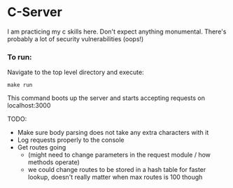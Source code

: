 # C-Server

I am practicing my c skills here. Don't expect anything monumental. There's probably a lot of security vulnerabilities (oops!)

### To run:
Navigate to the top level directory and execute:
```
make run
```
This command boots up the server and starts accepting requests on localhost:3000

TODO:
* Make sure body parsing does not take any extra characters with it
* Log requests properly to the console
* Get routes going
  * (might need to change parameters in the request module / how methods operate)
  * we could change routes to be stored in a hash table for faster lookup, doesn't really matter when max routes is 100 though